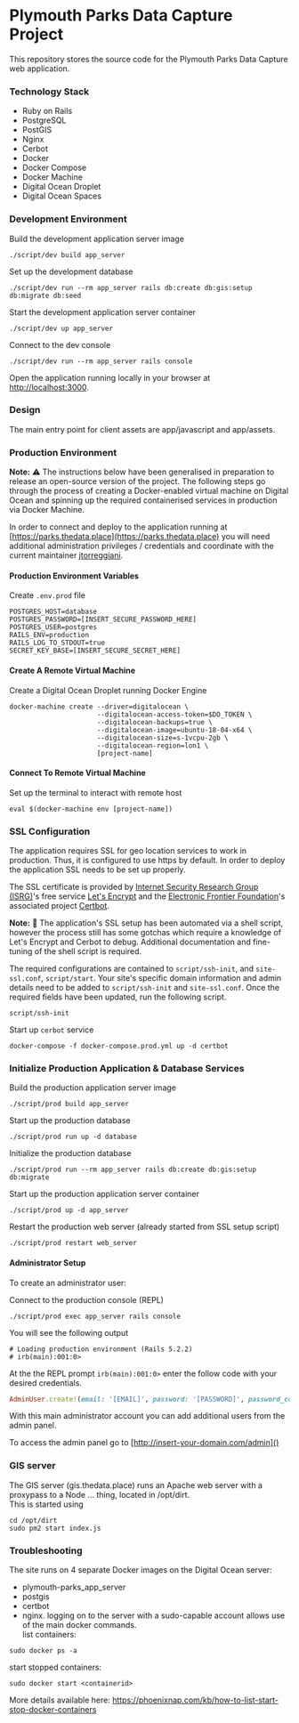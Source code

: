 # Plymouth Parks Data Capture Project

This repository stores the source code for the Plymouth Parks Data Capture web application.

### Technology Stack
- Ruby on Rails
- PostgreSQL
- PostGIS
- Nginx
- Cerbot
- Docker
- Docker Compose
- Docker Machine
- Digital Ocean Droplet
- Digital Ocean Spaces

### Development Environment

Build the development application server image
```shell
./script/dev build app_server
```

Set up the development database
```shell
./script/dev run --rm app_server rails db:create db:gis:setup db:migrate db:seed
```

Start the development application server container
```shell
./script/dev up app_server
```

Connect to the dev console
```shell
./script/dev run --rm app_server rails console
```

Open the application running locally in your browser at [http://localhost:3000](http://localhost:3000).

### Design

The main entry point for client assets are app/javascript and app/assets.

### Production Environment

**Note:** :warning: The instructions below have been generalised in preparation to release an open-source version of the project. The following steps go through the process of creating a Docker-enabled virtual machine on Digital Ocean and spinning up the required containerised services in production via Docker Machine.

In order to connect and deploy to the application running at [https://parks.thedata.place](https://parks.thedata.place) you will need additional administration privileges / credentials and coordinate with the current maintainer [jtorreggiani](https://github.com/jtorreggiani).

#### Production Environment Variables

Create `.env.prod` file

```shell
POSTGRES_HOST=database
POSTGRES_PASSWORD=[INSERT_SECURE_PASSWORD_HERE]
POSTGRES_USER=postgres
RAILS_ENV=production
RAILS_LOG_TO_STDOUT=true
SECRET_KEY_BASE=[INSERT_SECURE_SECRET_HERE]
```

#### Create A Remote Virtual Machine

Create a Digital Ocean Droplet running Docker Engine
```shell
docker-machine create --driver=digitalocean \
                      --digitalocean-access-token=$DO_TOKEN \
                      --digitalocean-backups=true \
                      --digitalocean-image=ubuntu-18-04-x64 \
                      --digitalocean-size=s-1vcpu-2gb \
                      --digitalocean-region=lon1 \
                      [project-name]
```

#### Connect To Remote Virtual Machine

Set up the terminal to interact with remote host
```shell
eval $(docker-machine env [project-name])
```
### SSL Configuration

The application requires SSL for geo location services to work in production. Thus, it is configured to use https by default. In order to deploy the application SSL needs to be set up properly.

The SSL certificate is provided by [Internet Security Research Group (ISRG)](https://www.abetterinternet.org)'s free service [Let's Encrypt](https://letsencrypt.org) and the [Electronic Frontier Foundation](https://www.eff.org)'s associated project [Certbot](https://certbot.eff.org/).

**Note:** :construction: The application's SSL setup has been automated via a shell script, however the process still has some gotchas which require a knowledge of Let's Encrypt and Cerbot to debug. Additional documentation and fine-tuning of the shell script is required.

The required configurations are contained to `script/ssh-init`, and `site-ssl.conf`, `script/start`. Your site's specific domain information and admin details need to be added to `script/ssh-init` and `site-ssl.conf`. Once the required fields have been updated, run the following script.

```shell
script/ssh-init
```

Start up `cerbot` service
```shell
docker-compose -f docker-compose.prod.yml up -d certbot
```

### Initialize Production Application & Database Services

Build the production application server image
```shell
./script/prod build app_server
```

Start up the production database
```shell
./script/prod run up -d database
```

Initialize the production database
```shell
./script/prod run --rm app_server rails db:create db:gis:setup db:migrate
```

Start up the production application server container
```shell
./script/prod up -d app_server
```

Restart the production web server (already started from SSL setup script)
```shell
./script/prod restart web_server
```

#### Administrator Setup

To create an administrator user:

Connect to the production console (REPL)
```shell
./script/prod exec app_server rails console
```

You will see the following output
```shell
# Loading production environment (Rails 5.2.2)
# irb(main):001:0>
```

At the the REPL prompt `irb(main):001:0>` enter the follow code with your desired credentials.
```Ruby
AdminUser.create!(email: '[EMAIL]', password: '[PASSWORD]', password_confirmation: '[PASSWORD]')
```

With this main administrator account you can add additional users from the admin panel.

To access the admin panel go to [http://insert-your-domain.com/admin]()

### GIS server 

The GIS server (gis.thedata.place) runs an Apache web server with a proxypass to a Node ... thing, located in /opt/dirt.  
This is started using 
```
cd /opt/dirt
sudo pm2 start index.js
```


### Troubleshooting

The site runs on 4 separate Docker images on the Digital Ocean server:  
- plymouth-parks_app_server
- postgis
- certbot
- nginx.
logging on to the server with a sudo-capable account allows use of the main docker commands.  
list containers:  
```
sudo docker ps -a
```
start stopped containers:  
```
sudo docker start <containerid>
```
More details available here: https://phoenixnap.com/kb/how-to-list-start-stop-docker-containers
